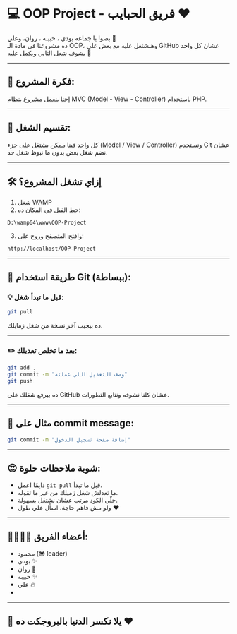 # 💻 OOP Project - فريق الحبايب ❤️

بصوا يا جماعه بودي ، حبيبه ، روان، وعلي 👋  
ده مشروعنا في مادة الـ OOP، وهنشتغل عليه مع بعض على GitHub عشان كل واحد يشوف شغل التاني ويكمل عليه 💪

---

## 🎯 فكرة المشروع:

إحنا بنعمل مشروع بنظام MVC (Model - View - Controller) باستخدام PHP.

---

## 🧠 تقسيم الشغل:

كل واحد فينا ممكن يشتغل على جزء (Model / View / Controller) ونستخدم Git عشان نضم شغل بعض بدون ما نبوظ شغل حد.

---

## 🛠️ إزاي تشغل المشروع؟

1. شغل WAMP
2. حط الفيل في المكان ده:

```
D:\wamp64\www\OOP-Project
```

3. وافتح المتصفح وروح على:

```
http://localhost/OOP-Project
```

---

## 🔁 طريقة استخدام Git (ببساطة):

### 💡 قبل ما تبدأ شغل:

```bash
git pull
```

ده بيجيب آخر نسخة من شغل زمايلك.

---

### ✏️ بعد ما تخلص تعديلك:

```bash
git add .
git commit -m "وصف التعديل اللي عملته"
git push
```

ده بيرفع شغلك على GitHub عشان كلنا نشوفه ونتابع التطورات.

---

## 👀 مثال على commit message:

```bash
git commit -m "إضافة صفحة تسجيل الدخول"
```

---

## 😍 شوية ملاحظات حلوة:

- دايمًا اعمل `git pull` قبل ما تبدأ.
- ما تعدلش شغل زميلك من غير ما تقوله.
- خلّي الكود مرتب عشان نشتغل بسهولة.
- ولو مش فاهم حاجة، اسأل علي طول ❤️

---

## 👨‍👩‍👧‍👦 أعضاء الفريق:

- محمود (😎 leader)
- بودي ✨
- روان 🌸
- حبيبه ✨
- علي 🔥
- 

---

## 🥳 يلا نكسر الدنيا بالبروجكت ده ❤️
